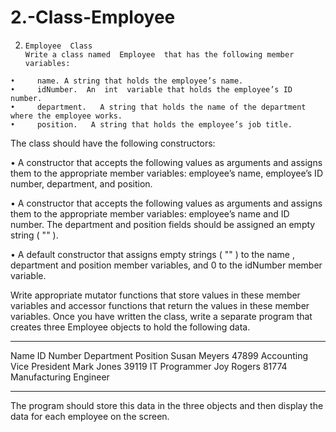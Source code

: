 # 2.-Class-Employee


  2.     Employee  Class 
         Write a class named  Employee  that has the following member variables:   
         
    •     name. A string that holds the employee’s name. 
    •     idNumber.  An  int  variable that holds the employee’s ID number. 
    •     department.   A string that holds the name of the department where the employee works.   
    •     position.   A string that holds the employee’s job title.   
 
The class should have the following constructors:    

•    A constructor that accepts the following values as arguments and assigns them to the appropriate member variables: 
     employee’s name, employee’s ID number, department, and position. 
     
•    A constructor that accepts the following values as arguments and assigns them to the appropriate member variables: 
     employee’s name and ID number. The  department  and  position  fields should be assigned an empty string ( "" ).    

•    A default constructor that assigns empty strings ( "" ) to the  name ,  department and 
     position  member variables, and 0 to the  idNumber  member variable.   
 
Write appropriate mutator functions that store values in these member variables and accessor functions that return 
the values in these member variables. Once you have written the class, write a separate program that creates 
three  Employee  objects to hold the following data. 

----------------------------------------------------------------------------------------------------------------------
 Name             ID Number        Department        Position 
 Susan Meyers       47899          Accounting      Vice President 
 Mark Jones         39119              IT            Programmer 
 Joy Rogers         81774         Manufacturing      Engineer 
 
 ---------------------------------------------------------------------------------------------------------------------
 
The program should store this data in the three objects and then display the data for each employee on the screen.   
